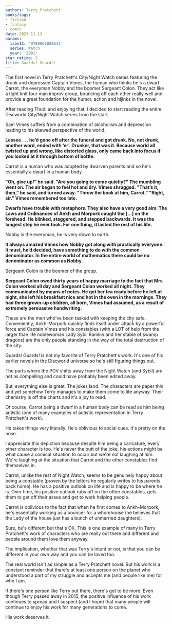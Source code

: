 ```yaml
---
authors: Terry Pratchett
books/tags:
- fiction
- fantasy
- comic
date: 2023-11-13
params:
  isbn13: '9780061020643'
  series: Watch
  year: '2001'
star_rating: 5
title: Guards! Guards!
---
```


The first novel in Terry Pratchett's City/Night Watch series featuring the drunk
and depressed Captain Vimes, the human who thinks he's a dwarf Carrot, the
everyman Nobby and the boomer Sergeant Colon. They act like a tight knit four
man improv group, bouncing off each other really well and provide a great
foundation for the humor, action and hijinks in the novel.

<!--more-->

After reading Thud! and enjoying that, I decided to start reading the entire
Discworld City/Night Watch series from the start.

Sam Vimes suffers from a combination of alcoholism and depression leading to his
skewed perspective of the world.

**Lessee . . . he’d gone off after the funeral and got drunk. No, not drunk,
another word, ended with ‘er’. Drunker, that was it. Because world all twisted
up and wrong, like distorted glass, only came back into focus if you looked at
it through bottom of bottle.**

Carrot is a human who was adopted by dwarven parents and so he's essentially a
dwarf in a human body.

**"Oh, give up!" he said. "Are you going to come quietly?" The mumbling went on.
The air began to feel hot and dry. Vimes shrugged. "That’s it, then," he said,
and turned away. "Throw the book at him, Carrot." "Right, sir." Vimes remembered
too late.**

**Dwarfs have trouble with metaphors. They also have a very good aim. The Laws
and Ordinances of Ankh and Morpork caught the [...] on the forehead. He blinked,
staggered, and stepped backwards. It was the longest step he ever took. For one
thing, it lasted the rest of his life.**

Nobby is the everyman, he is very down to earth.

**It always amazed Vimes how Nobby got along with practically everyone. It must,
he’d decided, have something to do with the common denominator. In the entire
world of mathematics there could be no denominator as common as Nobby.**

Sergeant Colon is the boomer of the group.

**Sergeant Colon owed thirty years of happy marriage to the fact that Mrs Colon
worked all day and Sergeant Colon worked all night. They communicated by means
of notes. He got her tea ready before he left at night, she left his breakfast
nice and hot in the oven in the mornings. They had three grown-up children, all
born, Vimes had assumed, as a result of extremely persuasive handwriting.**

These are the men who've been tasked with keeping the city safe. Conveniently,
Ankh-Morpork quickly finds itself under attack by a powerful force and Captain
Vimes and his constables (with a LOT of help from the larger than life
noblewoman Lady Sybil Ramkin and her stable of swamp dragons) are the only
people standing in the way of the total destruction of the city.

Guards! Guards! is not my favorite of Terry Pratchett's work. It's one of his
earlier novels in the Discworld universe so he's still figuring things out.

The parts where the POV shifts away from the Night Watch (and Sybil) are not as
compelling and could have probably been edited away.

But, everything else is great. The jokes land. The characters are paper thin and
yet somehow Terry manages to make them come to life anyway. Their chemistry is
off the charts and it's a joy to read.

Of course, Carrot being a dwarf in a human body can be read as him being
autistic (one of many examples of autistic representation in Terry Pratchett's
work).

He takes things very literally. He's oblivious to social cues. It's pretty on
the nose.

I appreciate this depiction because despite him being a caricature, every other
character is too. He's never the butt of the joke, his actions might be what
cause a comical situation to occur but we're not laughing at him. We're laughing
at the situation that Carrot and the other constables find themselves in.

Carrot, unlike the rest of Night Watch, seems to be genuinely happy about being
a constable (proven by the letters he regularly writes to his parents back
home). He has a positive outlook on life and is happy to be where he is. Over
time, his positive outlook rubs off on the other constables, gets them to get
off their asses and get to work helping people.

Carrot is oblivious to the fact that when he first comes to Ankh-Morpork, he's
essentially working as a bouncer for a whorehouse (he believes that the Lady of
the house just has a bunch of unmarried daughters).

Sure, he's different but that's OK. This is one example of many in Terry
Pratchett's work of characters who are really out there and different and people
around them love them anyway.

The implication, whether that was Terry's intent or not, is that you can be
different in your own way and you can be loved too.

The real world isn't as simple as a Terry Pratchett novel. But his work is a
constant reminder that there's at least one person on the planet who understood
a part of my struggle and accepts me (and people like me) for who I am.

If there's one person like Terry out there, there's got to be more. Even though
Terry passed away in 2015, the positive influence of his work continues to
spread and I suspect (and I hope) that many people will continue to enjoy his
work for many generations to come.

His work deserves it.